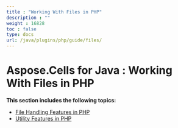 ```yaml
---
title : "Working With Files in PHP" 
description : "" 
weight : 16828 
toc : false
type: docs
url: /java/plugins/php/guide/files/
---
```


# Aspose.Cells for Java : Working With Files in PHP


**This section includes the following topics:**

*   [File Handling Features in PHP](https://docs2.aspose.com/cells/java/plugins/php/guide/filesinphp/filehandling/)
*   [Utility Features in PHP](https://docs2.aspose.com/cells/java/plugins/php/guide/filesinphp/utility/)

